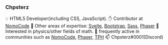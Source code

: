 ### Chpsterz


💡 HTML5 Developer(including CSS, JavaScript).
✋ Contributor at [NomoCode](http://nomocode.io/)
🧠 Other areas of expertise: [Svelte](https://svelte.dev/), [Bootstrap](https://getbootstrap.com/), [Sass](https://sass-lang.com/), [Phaser](https://phaser.io/)
🤔 Interested in physics/other fields of math.
💬 frequently active in communities such as [NomoCode](http://nomocode.io/), [Phaser](https://phaser.io/), [TPH](https://theprogrammershangout.com/about)
📫 Chpsterz#0001(Discord)
